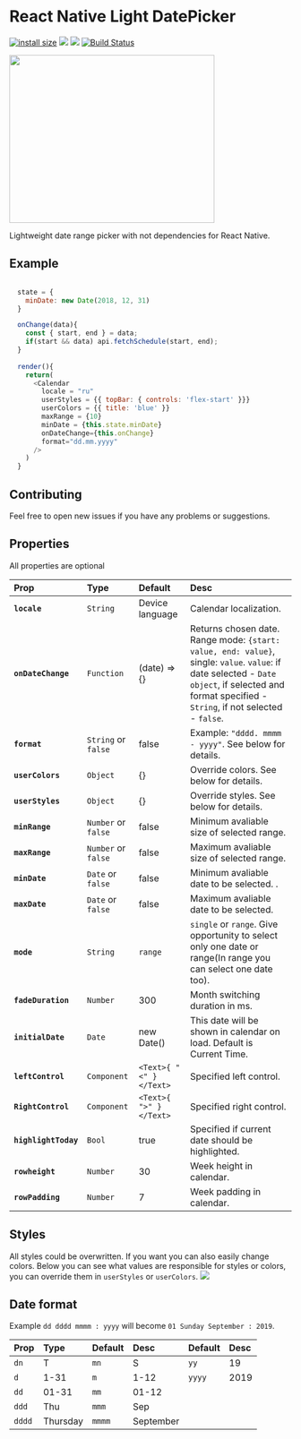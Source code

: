# React Native Light DatePicker
[![install size](https://packagephobia.now.sh/badge?p=rn-lightweight-date-picker)](https://packagephobia.now.sh/result?p=rn-lightweight-date-picker) <a href="https://codeclimate.com/github/roman-sereda/react-native-light-datepicker/test_coverage"><img src="https://api.codeclimate.com/v1/badges/7c85ed35de65972f2131/test_coverage" /></a> <a href="https://codeclimate.com/github/roman-sereda/react-native-light-datepicker/maintainability"><img src="https://api.codeclimate.com/v1/badges/7c85ed35de65972f2131/maintainability" /></a> [![Build Status](https://travis-ci.org/roman-sereda/react-native-light-datepicker.svg?branch=develop)](https://travis-ci.org/roman-sereda/react-native-light-datepicker)

<img src="https://media.giphy.com/media/cPTicQKsaMlxFc7udk/giphy.gif" data-canonical-src="https://media.giphy.com/media/cPTicQKsaMlxFc7udk/giphy.gif" width="366.3" height="300" />

Lightweight date range picker with not dependencies for React Native.
## Example
```javascript

  state = {
    minDate: new Date(2018, 12, 31)
  }

  onChange(data){
    const { start, end } = data;
    if(start && data) api.fetchSchedule(start, end);
  }
  
  render(){
    return(
      <Calendar
        locale = "ru"
        userStyles = {{ topBar: { controls: 'flex-start' }}}
        userColors = {{ title: 'blue' }}
        maxRange = {10}
        minDate = {this.state.minDate}
        onDateChange={this.onChange}
        format="dd.mm.yyyy"
      />
    )
  }
```
## Contributing
Feel free to open new issues if you have any problems or suggestions.

## Properties
All properties are optional

| Prop | Type | Default | Desc |
:------------ |:---------------| :-----| :-----|
| **`locale`** | `String` | Device language | Calendar localization. |
| **`onDateChange`** | `Function` | (date) => {} | Returns chosen date. Range mode: `{start: value, end: value}`, single: `value`. `value`: if date selected - `Date object`, if selected and format specified - `String`, if not selected - `false`.|
| **`format`** | `String` or `false` | false | Example: `"dddd. mmmm - yyyy"`. See below for details. |
| **`userColors`** | `Object`| {} | Override colors. See below for details. |
| **`userStyles`** | `Object`| {} | Override styles. See below for details. |
| **`minRange`** | `Number` or `false` | false | Minimum avaliable size of selected range. |
| **`maxRange`** | `Number` or `false` | false |  Maximum avaliable size of selected range. |
| **`minDate`** | `Date` or `false` | false | Minimum avaliable date to be selected. . |
| **`maxDate`** | `Date` or `false` | false | Maximum avaliable date to be selected. |
| **`mode`** | `String` | `range` | `single` or `range`. Give opportunity to select only one date or range(In range you can select one date too). |
| **`fadeDuration`** | `Number` | 300 | Month switching duration in ms. |
| **`initialDate`** | `Date` | new Date() | This date will be shown in calendar on load. Default is Current Time. |
| **`leftControl`** | `Component` | `<Text>{ "<" }</Text>` | Specified left control. |
| **`RightControl`** | `Component` | `<Text>{ ">" }</Text>` | Specified right control. |
| **`highlightToday`**| `Bool` | true | Specified if current date should be highlighted. |
| **`rowheight`**| `Number` | 30 | Week height in calendar. |
| **`rowPadding`**| `Number` | 7 | Week padding in calendar. |

## Styles
All styles could be overwritten. If you want you can also easily change colors. Below you can see what values are responsible for styles or colors, you can override them in `userStyles` or `userColors`.
<img src="https://i.imgur.com/Ny7RfCF.png" />

## Date format
Example `dd dddd mmmm : yyyy` will become `01 Sunday September : 2019`.

| Prop | Type | Default | Desc | Default | Desc |
:------------ |:---------------| :-----| :-----|:-----| :-----|
| `dn` | T | `mn` | S | `yy` | 19 |
| `d` | 1-31| `m` | 1-12 | `yyyy` | 2019 |
| `dd` | 01-31| `mm` | 01-12 |||
| `ddd` | Thu | `mmm` | Sep |||
| `dddd` | Thursday| `mmmm` | September |||

